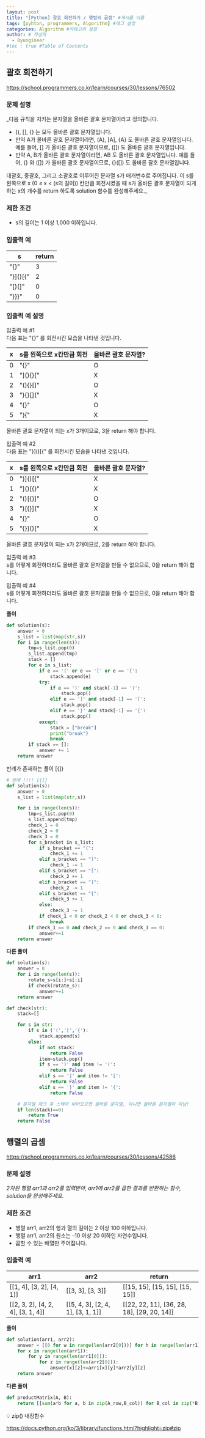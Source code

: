 ```yaml
---
layout: post
title: "[Python] 괄호 회전하기 / 행렬의 곱셈" #게시물 이름
tags: [pyhton, programmers, Algorithm] #태그 설정
categories: Algorithm #카테고리 설정
author: # 작성자
  - Byungineer
#toc : true #Table of Contents
---
```


## 괄호 회전하기
<https://school.programmers.co.kr/learn/courses/30/lessons/76502>

### 문제 설명
_다음 규칙을 지키는 문자열을 올바른 괄호 문자열이라고 정의합니다.

- (), [], {} 는 모두 올바른 괄호 문자열입니다.
- 만약 A가 올바른 괄호 문자열이라면, (A), [A], {A} 도 올바른 괄호 문자열입니다. 예를 들어, [] 가 올바른 괄호 문자열이므로, ([]) 도 올바른 괄호 문자열입니다.
- 만약 A, B가 올바른 괄호 문자열이라면, AB 도 올바른 괄호 문자열입니다. 예를 들어, {} 와 ([]) 가 올바른 괄호 문자열이므로, {}([]) 도 올바른 괄호 문자열입니다.   

대괄호, 중괄호, 그리고 소괄호로 이루어진 문자열 s가 매개변수로 주어집니다. 이 s를 왼쪽으로 x (0 ≤ x < (s의 길이)) 칸만큼 회전시켰을 때 s가 올바른 괄호 문자열이 되게 하는 x의 개수를 return 하도록 solution 함수를 완성해주세요._

### 제한 조건
- s의 길이는 1 이상 1,000 이하입니다.

### 입출력 예

s                     | return
--------------------- | ---------------------
"[](){}"              | 3
"}]()[{"              | 2
"[)(]"                | 0
"}}}"                 | 0

### 입출력 예 설명
입출력 예 #1   
다음 표는 "[](){}" 를 회전시킨 모습을 나타낸 것입니다.

x                  | s를 왼쪽으로 x칸만큼 회전 | 올바른 괄호 문자열?
------------------ | --------------------- | ---------------------
0                  | "[](){}"              | O
1                  | "](){}["              | X
2                  | "(){}[]"              | O
3                  | "){}[]("              | X
4                  | "{}[]()"              | O
5                  | "}[](){"              | X

올바른 괄호 문자열이 되는 x가 3개이므로, 3을 return 해야 합니다.   

입출력 예 #2   
다음 표는 "}]()[{" 를 회전시킨 모습을 나타낸 것입니다.

x               | s를 왼쪽으로 x칸만큼 회전 | 올바른 괄호 문자열?
--------------- | --------------------- | ---------------------
0               | "}]()[{"              | X
1               | "]()[{}"              | X
2               | "()[{}]"              | O
3               | ")[{}]("              | X
4               | "[{}]()"              | O
5               | "{}]()["              | X

올바른 괄호 문자열이 되는 x가 2개이므로, 2를 return 해야 합니다.

입출력 예 #3   
s를 어떻게 회전하더라도 올바른 괄호 문자열을 만들 수 없으므로, 0을 return 해야 합니다.

입출력 예 #4   
s를 어떻게 회전하더라도 올바른 괄호 문자열을 만들 수 없으므로, 0을 return 해야 합니다.


**풀이**
```python
def solution(s):
    answer = 0
    s_list = list(map(str,s))
    for i in range(len(s)):
        tmp=s_list.pop(0)
        s_list.append(tmp)
        stack = []
        for e in s_list:
            if e == '(' or e == '[' or e == '{':
                stack.append(e)
            try:
                if e == ')' and stack[-1] == '(':
                    stack.pop()
                elif e == ']' and stack[-1] == '[':
                    stack.pop()
                elif e == '}' and stack[-1] == '{':
                    stack.pop()
            except:
                stack = ["break"]
                print("break")
                break
        if stack == []:
            answer += 1
    return answer
```

반례가 존재하는 풀이 [{]}
```python
# 반례 !!!! [{]}
def solution(s):
    answer = 0
    s_list = list(map(str,s))

    for i in range(len(s)):
        tmp=s_list.pop(0)
        s_list.append(tmp)
        check_1 = 0
        check_2 = 0
        check_3 = 0
        for s_bracket in s_list:
            if s_bracket == "(":
                check_1 += 1
            elif s_bracket == ")":
                check_1 -= 1
            elif s_bracket == "[":
                check_2 += 1
            elif s_bracket == "]":
                check_2 -= 1
            elif s_bracket == "{":
                check_3 += 1
            else:
                check_3 -= 1
            if check_1 < 0 or check_2 < 0 or check_3 < 0:
                break
        if check_1 == 0 and check_2 == 0 and check_3 == 0:
            answer+=1
    return answer
```




**다른 풀이**
```python
def solution(s):
    answer = 0
    for i in range(len(s)):
        rotate_s=s[i:]+s[:i]
        if check(rotate_s):
            answer+=1
    return answer

def check(str):
    stack=[]

    for s in str:
        if s in ('(','[','{'):
            stack.append(s)
        else:
            if not stack:
                return False
            item=stack.pop()
            if s == ')' and item != '(':
                return False
            elif s == ']' and item != '[':
                return False
            elif s == '}' and item != '{':
                return False

    # 문자열 체크 후 스택이 비어있으면 올바른 문자열, 아니면 올바른 문자열이 아님!
    if len(stack)==0:
        return True
    return False
```

## 행렬의 곱셈
<https://school.programmers.co.kr/learn/courses/30/lessons/42586>

### 문제 설명
_2차원 행렬 arr1과 arr2를 입력받아, arr1에 arr2를 곱한 결과를 반환하는 함수, solution을 완성해주세요._

### 제한 조건
- 행렬 arr1, arr2의 행과 열의 길이는 2 이상 100 이하입니다.
- 행렬 arr1, arr2의 원소는 -10 이상 20 이하인 자연수입니다.
- 곱할 수 있는 배열만 주어집니다.

### 입출력 예

arr1                     | arr2                  | return                    
------------------------ | --------------------- | ---------------------
[[1, 4], [3, 2], [4, 1]] | [[3, 3], [3, 3]]   | [[15, 15], [15, 15], [15, 15]]
[[2, 3, 2], [4, 2, 4], [3, 1, 4]] | [[5, 4, 3], [2, 4, 1], [3, 1, 1]] | [[22, 22, 11], [36, 28, 18], [29, 20, 14]]


**풀이**
```python
def solution(arr1, arr2):
    answer = [[0 for w in range(len(arr2[0]))] for h in range(len(arr1))]
    for x in range(len(arr1)): 
        for y in range(len(arr1[0])):
            for z in range(len(arr2[0])):
                answer[x][z]+=arr1[x][y]*arr2[y][z]
    return answer
```

**다른 풀이**
```python
def productMatrix(A, B):
    return [[sum(a*b for a, b in zip(A_row,B_col)) for B_col in zip(*B)] for A_row in A]
```

💡 zip() 내장함수

<https://docs.python.org/ko/3/library/functions.html?highlight=zip#zip>